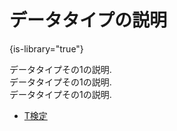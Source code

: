 # データタイプの説明
{is-library="true"}

<snippet id="data-type-1">

データタイプその1の説明.  
データタイプその1の説明.  
データタイプその1の説明.  

- [T検定](t-test.md)

</snippet>